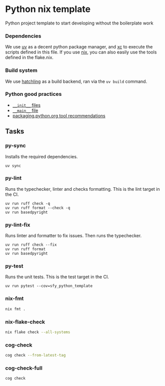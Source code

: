 # Python nix template

Python project template to start developing without the boilerplate work

### Dependencies

We use [uv](https://docs.astral.sh/uv/) as a decent python package manager,
and [xc](https://xcfile.dev/) to execute the scripts defined in this file. If
you use [nix](https://nixos.org), you can also easily use the tools defined in
the flake.nix.

### Build system

We use [hatchling](https://pypi.org/project/hatchling/) as a build backend, ran
via the `uv build` command.

### Python good practices

- [`__init__` files](https://www.reddit.com/r/learnpython/comments/lgbxry/what_do_you_have_in_your_init_py_files/)
- [`__main__` file](https://docs.python.org/3/library/__main__.html#main-py-in-python-packages)
- [packaging.python.org tool recommendations](https://packaging.python.org/en/latest/guides/tool-recommendations/#)

## Tasks

### py-sync

Installs the required dependencies.

```
uv sync
```

### py-lint

Runs the typechecker, linter and checks formatting. This is the lint target in the CI.

```
uv run ruff check -q
uv run ruff format --check -q
uv run basedpyright
```

### py-lint-fix

Runs linter and formatter to fix issues. Then runs the typechecker.

```
uv run ruff check --fix
uv run ruff format
uv run basedpyright
```

### py-test

Runs the unit tests. This is the test target in the CI.

```
uv run pytest --cov=sfy_python_template
```

### nix-fmt

```bash
nix fmt .
```

### nix-flake-check

```bash
nix flake check --all-systems
```

### cog-check

```bash
cog check --from-latest-tag
```

### cog-check-full

```bash
cog check
```
